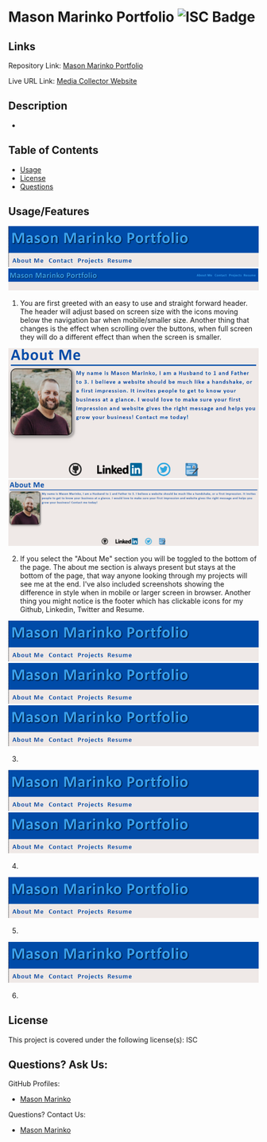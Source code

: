 # Mason Marinko Portfolio ![ISC Badge](https://img.shields.io/badge/License-ISC-brightgreen)

## Links

Repository Link: [Mason Marinko Portfolio](https://github.com/MasonMarinko/portfolio-masonmarinko/)

Live URL Link: [Media Collector Website](https://masonmarinko.github.io/portfolio-masonmarinko/)

## Description
- 

## Table of Contents
* [Usage](#usage)
* [License](#license)
* [Questions](#questions)


## Usage/Features

![image](src/assets/readme-image/header-mobile.png)
![image](src/assets/readme-image/header-full.png)

1) You are first greeted with an easy to use and straight forward header. The header will adjust based on screen size with the icons moving below the navigation bar when mobile/smaller size. Another thing that changes is the effect when scrolling over the buttons, when full screen they will do a different effect than when the screen is smaller.

![image](src/assets/readme-image/aboutme-mobile.png)
![image](src/assets/readme-image/aboutme-full.png)

2) If you select the "About Me" section you will be toggled to the bottom of the page. The about me section is always present but stays at the bottom of the page, that way anyone looking through my projects will see me at the end. I've also included screenshots showing the difference in style when in mobile or larger screen in browser. Another thing you might notice is the footer which has clickable icons for my Github, Linkedin, Twitter and Resume.

![image](src/assets/readme-image/header-mobile.png)
![image](src/assets/readme-image/header-mobile.png)
![image](src/assets/readme-image/header-mobile.png)

3) 

![image](src/assets/readme-image/header-mobile.png)
![image](src/assets/readme-image/header-mobile.png)

4) 

![image](src/assets/readme-image/header-mobile.png)

5) 

![image](src/assets/readme-image/header-mobile.png)

6) 


## License
This project is covered under the following license(s):
ISC

## Questions? Ask Us:

GitHub Profiles:

- [Mason Marinko](https://github.com/masonmarinko)


Questions? Contact Us:
- [Mason Marinko](<Mason.P.Marinko@gmail.com>)
